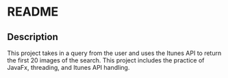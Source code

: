 # README

## Description
This project takes in a query from the user and uses the Itunes API to return the first 20 images of the search. This project includes the practice of JavaFx, threading, and Itunes API handling. 
